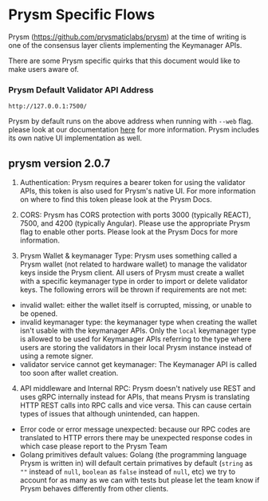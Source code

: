 # Prysm Specific Flows
Prysm (https://github.com/prysmaticlabs/prysm) at the time of writing is one of the consensus layer clients implementing the Keymanager APIs.

There are some Prysm specific quirks that this document would like to make users aware of.

### Prysm Default Validator API Address
`http://127.0.0.1:7500/`

Prysm by default runs on the above address when running with `--web` flag. please look at our documentation [here](https://docs.prylabs.network/docs/prysm-usage/web-interface) for more information. Prysm includes its own native UI implementation as well.

## prysm version 2.0.7

1. Authentication: Prysm requires a bearer token for using the validator APIs, this token is also used for Prysm's native UI. For more information on where to find this token please look at the Prysm Docs.

2. CORS: Prysm has CORS protection with ports 3000 (typically REACT), 7500, and 4200 (typically Angular). Please use the appropriate Prysm flag to enable other ports. Please look at the Prysm Docs for more information.

3. Prysm Wallet & keymanager Type: Prysm uses something called a Prysm wallet (not related to hardware wallet) to manage the validator keys inside the Prysm client. All users of Prysm must create a wallet with a specific keymanager type in order to import or delete validator keys. The following errors will be thrown if requirements are not met:
- invalid wallet: either the wallet itself is corrupted, missing, or unable to be opened.
- invalid keymanager type: the keymanager type when creating the wallet isn't usable with the keymanager APIs. Only the `local` keymanager type is allowed to be used for Keymanager APIs referring to the type where users are storing the validators in their local Prysm instance instead of using a remote signer.
- validator service cannot get keymanager: The Keymanager API is called too soon after wallet creation.

4. API middleware and Internal RPC: Prysm doesn't natively use REST and uses gRPC internally instead for APIs, that means Prysm is translating HTTP REST calls into RPC calls and vice versa. This can cause certain types of issues that although unintended, can happen.
- Error code or error message unexpected: because our RPC codes are translated to HTTP errors there may be unexpected response codes in which case please report to the Prysm Team
- Golang primitives default values: Golang (the programming language Prysm is written in) will default certain primatives by default (`string` as `""` instead of `null`, `boolean` as `false` instead of `null`, etc) we try to account for as many as we can with tests but please let the team know if Prysm behaves differently from other clients.
